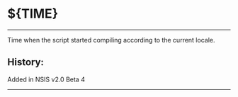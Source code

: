 # ${__TIME__}

---

Time when the script started compiling according to the current locale.

## History:

Added in NSIS v2.0 Beta 4

---